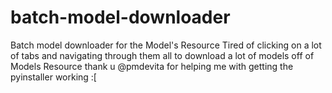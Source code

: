 # batch-model-downloader
Batch model downloader for the Model's Resource
Tired of clicking on a lot of tabs and navigating through them all to download a lot of models off of Models Resource
thank u @pmdevita for helping me with getting the pyinstaller working :[
